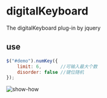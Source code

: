 # digitalKeyboard
The digitalKeyboard plug-in by jquery
## use

```javascript
$("#demo").numKey({
    limit: 6,       //可输入最大个数
    disorder: false //键位随机
});
```
![show-how](https://raw.githubusercontent.com/fuzhongyi/digitalKeyboard/master/digitalKeyboard/show-how.gif)

